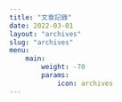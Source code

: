 ```yaml
---
title: "文章記錄"
date: 2022-03-01
layout: "archives"
slug: "archives"
menu:
    main:
        weight: -70
        params: 
            icon: archives
---
```

